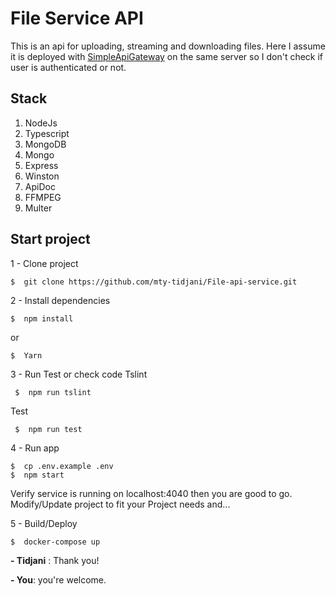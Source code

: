 # File Service API
This is an api for uploading, streaming and downloading files. Here I assume it is deployed with [SimpleApiGateway](https://github.com/mty-tidjani/SimpleApiGateway) on the same server so I don't check if user is authenticated or not. 

## Stack

 1. NodeJs
 2. Typescript
 3. MongoDB
 4. Mongo
 5. Express
 6. Winston
 7. ApiDoc
 8. FFMPEG
 9. Multer

## Start project
1 - Clone project

    $  git clone https://github.com/mty-tidjani/File-api-service.git 

2 - Install dependencies

    $  npm install
or

    $  Yarn
3 - Run Test or check code
 Tslint

     $  npm run tslint
Test

     $  npm run test
4 - Run app

    $  cp .env.example .env
    $  npm start
Verify service is running on localhost:4040 then you are good to go.
Modify/Update project to fit your Project needs and...

5 - Build/Deploy

    $  docker-compose up


**- Tidjani** :  Thank you!

**- You**: you're welcome.
